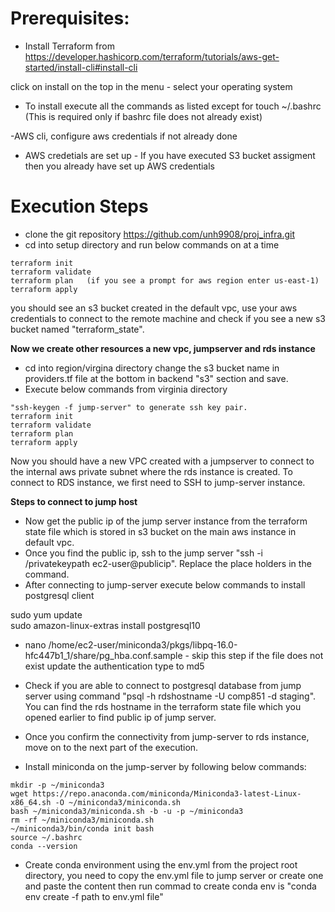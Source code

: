 # Prerequisites:

- Install Terraform from https://developer.hashicorp.com/terraform/tutorials/aws-get-started/install-cli#install-cli

click on install on the top in the menu - select your operating system

- To install execute all the commands as listed except for touch ~/.bashrc (This is required only if bashrc file does not already exist)

-AWS cli, configure aws credentials if not already done

- AWS credetials are set up - If you have executed S3 bucket assigment then you already have set up AWS credentials

# Execution Steps

- clone the git repository https://github.com/unh9908/proj_infra.git
- cd into setup directory and run below commands on at a time  
``` 
terraform init   
terraform validate   
terraform plan   (if you see a prompt for aws region enter us-east-1)
terraform apply   
```
you should see an s3 bucket created in the default vpc, use your aws credentials to connect to the remote machine and check if you see a new s3 bucket named "terraform_state".

**Now we create other resources a new vpc, jumpserver and rds instance**

- cd into region/virgina directory change the s3 bucket name in providers.tf file at the bottom in backend "s3" section and save.
- Execute below commands from virginia directory
```
"ssh-keygen -f jump-server" to generate ssh key pair.
terraform init   
terraform validate   
terraform plan   
terraform apply 
```

Now you should have a new VPC created with a jumpserver to connect to the internal aws private subnet where the rds instance is created. To connect to RDS instance, we first need to SSH to jump-server instance.

**Steps to connect to jump host**
- Now get the public ip of the jump server instance from the terraform state file which is stored in s3 bucket on the main aws instance in default vpc.
- Once you find the public ip, ssh to the jump server "ssh -i /privatekeypath ec2-user@publicip". Replace the place holders in the command.
- After connecting to jump-server execute below commands to install postgresql client   

sudo yum update   
sudo amazon-linux-extras install postgresql10   
- nano /home/ec2-user/miniconda3/pkgs/libpq-16.0-hfc447b1_1/share/pg_hba.conf.sample - skip this step if the file does not exist
update the authentication type to md5   

- Check if you are able to connect to postgresql database from jump server using command "psql -h rdshostname -U comp851 -d staging". You can find the rds hostname in the terraform state file which you opened earlier to find public ip of jump server. 

- Once you confirm the connectivity from jump-server to rds instance, move on to the next part of the execution.

- Install miniconda on the jump-server by following below commands:

```
mkdir -p ~/miniconda3
wget https://repo.anaconda.com/miniconda/Miniconda3-latest-Linux-x86_64.sh -O ~/miniconda3/miniconda.sh
bash ~/miniconda3/miniconda.sh -b -u -p ~/miniconda3
rm -rf ~/miniconda3/miniconda.sh
~/miniconda3/bin/conda init bash
source ~/.bashrc
conda --version
```

- Create conda environment using the env.yml from the project root directory, you need to copy the env.yml file to jump server or create one and paste the content then run commad to create conda env is "conda env create -f path to env.yml file"
